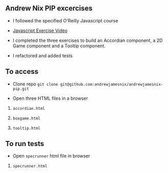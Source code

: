## Andrew Nix PIP excercises


* I followed the specified O'Reilly Javascript course

* [Javascript Exercise Video](https://learning.oreilly.com/videos/javascript-in-action/9781838824273)

* I completed the three exercises to build an Accordian component, a 2D Game component and a Tooltip component.

* I refactored and added tests

## To access

* Clone repo
`git clone git@github.com:andrewjamesnix/andrewjamesnix-pip.git`

* Open three HTML files in a browser

1. `accordian.html`

2. `boxgame.html`

3. `tooltip.html`

## To run tests

* Open `specrunner` html file in browser
1. `specrunner.html`
